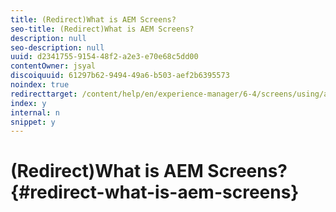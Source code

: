 ```yaml
---
title: (Redirect)What is AEM Screens?
seo-title: (Redirect)What is AEM Screens?
description: null
seo-description: null
uuid: d2341755-9154-48f2-a2e3-e70e68c5dd00
contentOwner: jsyal
discoiquuid: 61297b62-9494-49a6-b503-aef2b6395573
noindex: true
redirecttarget: /content/help/en/experience-manager/6-4/screens/using/aem-screens-introduction
index: y
internal: n
snippet: y
---
```


# (Redirect)What is AEM Screens?{#redirect-what-is-aem-screens}

